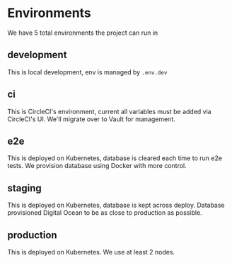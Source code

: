 # Environments

We have 5 total environments the project can run in

## development

This is local development, env is managed by `.env.dev`

## ci

This is CircleCI's environment, current all variables must be added via CircleCI's UI. We'll migrate over to Vault for management.

## e2e

This is deployed on Kubernetes, database is cleared each time to run e2e tests. We provision database using Docker with more control.

## staging

This is deployed on Kubernetes, database is kept across deploy. Database provisioned Digital Ocean to be as close to production as possible.

## production

This is deployed on Kubernetes. We use at least 2 nodes.
